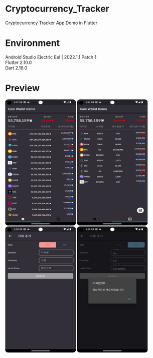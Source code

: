 # Cryptocurrency_Tracker
Cryptocurrency Tracker App Demo in Flutter <br>

# Environment
Android Studio Electric Eel | 2022.1.1 Patch 1 <br>
Flutter 2.10.0 <br>
Dart 2.16.0 <br>

# Preview
<p align="left"><img src="coin_wallet_app_01.png" width="225" height="400"/>
<img src="coin_wallet_app_02.png" width="225" height="400"/>
<img src="coin_wallet_app_03.png" width="225" height="400"/>
<img src="coin_wallet_app_04.png" width="225" height="400"/></p>




